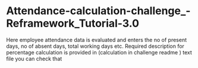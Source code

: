 # Attendance-calculation-challenge_-Reframework_Tutorial-3.0
Here employee attendance data is evaluated and enters the no of present days, no of absent days, total working days etc. Required description for percentage calculation is provided in   (calculation in challenge readme ) text file you can check that
